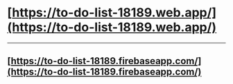 # [https://to-do-list-18189.web.app/](https://to-do-list-18189.web.app/)

----------------------------------------------------------------------------------

## [https://to-do-list-18189.firebaseapp.com/](https://to-do-list-18189.firebaseapp.com/)
